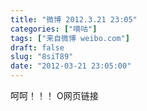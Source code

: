```yaml
---
title: "微博 2012.3.21 23:05"
categories: ["嘀咕"]
tags: ["来自微博 weibo.com"]
draft: false
slug: "8siT89"
date: "2012-03-21 23:05:00"
---
```


<p>呵呵！！！ O网页链接 ​​​​</p>
